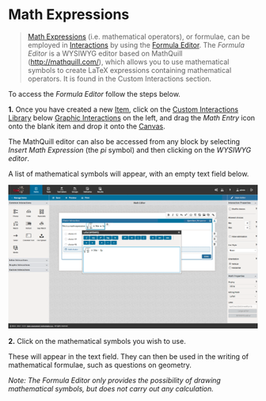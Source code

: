 <!--
created_at: 2017-08-30
authors:         
    - "Catherine Pease"
--> 

# Math Expressions

>[Math Expressions](../appendix/glossary.md#math-expression) (i.e. mathematical operators), or formulae, can be employed in [Interactions](../appendix/glossary.md#interaction) by using the [Formula Editor](../appendix/glossary.md#formula-editor). The *Formula Editor* is a WYSIWYG editor based on MathQuill (http://mathquill.com/), which allows you to use mathematical symbols to create LaTeX expressions containing mathematical operators. It is found in the Custom Interactions section.

To access the _Formula Editor_ follow the steps below.

**1.**  Once you have created a new [Item](../appendix/glossary.md#item), click on the [Custom Interactions Library](../appendix/glossary.md#custom-interactions-library) below [Graphic Interactions](../appendix/glossary.md#graphic-interaction) on the left, and drag the *Math Entry* icon onto the blank item and drop it onto the [Canvas](../appendix/glossary.md#canvas).

The MathQuill editor can also be accessed from any block by selecting *Insert Math Expression* (the *pi* symbol) and then clicking on the *WYSIWYG editor*.

A list of mathematical symbols will appear, with an empty text field below.

![Formula Editor](../resources/backend/items/authoring/features/math-editor.png)

**2.** Click on the mathematical symbols you wish to use.

These will appear in the text field. They can then be used in the writing of mathematical formulae, such as questions on geometry.

*Note: The Formula Editor only provides the possibility of drawing mathematical symbols, but does not carry out any calculation.*

